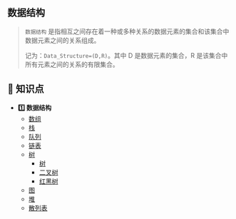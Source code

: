 ## 数据结构

> `数据结构` 是指相互之间存在着一种或多种关系的数据元素的集合和该集合中数据元素之间的关系组成。
>
> 记为：`Data_Structure=(D,R)`。其中 D 是数据元素的集合，R 是该集合中所有元素之间的关系的有限集合。

## :memo: 知识点

- **:one: 数据结构**
  - [数组](array.md)
  - [栈](stack.md)
  - [队列](queue.md)
  - [链表](list.md)
  - [树](tree)
    - [树](tree/tree.md)
    - [二叉树](tree/binary-tree.md)
    - [红黑树](tree/red-black-tree.md)
  - [图](graph.md)
  - [堆](heap.md)
  - [散列表](hash.md)
